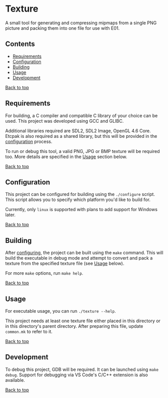 # Texture

A small tool for generating and compressing mipmaps from a single PNG picture and packing them into one file for use with E01.

## Contents

- [Requirements](#requirements)
- [Configuration](#configuration)
- [Building](#building)
- [Usage](#usage)
- [Development](#development)

[Back to top](#texture)

## Requirements

For building, a C compiler and compatible C library of your choice can be used. This project was developed using GCC and GLIBC.

Additional libraries required are SDL2, SDL2 Image, OpenGL 4.6 Core. Etcpak is also required as a shared library, but this will be provided in the [configuration](#configuration) process.

To run or debug this tool, a valid PNG, JPG or BMP texture will be required too. More details are specified in the [Usage](#usage) section below.

[Back to top](#texture)

## Configuration

This project can be configured for building using the `./configure` script. This script allows you to specify which platform you'd like to build for.

Currently, only `linux` is supported with plans to add support for Windows later.

[Back to top](#texture)

## Building

After [configuring](#configuration), the project can be built using the `make` command. This will build the executable in debug mode and attempt to convert and pack a texture from the specified texture file (see [Usage](#usage) below).

For more `make` options, run `make help`.

[Back to top](#texture)

## Usage

For executable usage, you can run `./texture --help`.

This project needs at least one texture file either placed in this directory or in this directory's parent directory. After preparing this file, update `common.mk` to refer to it.

[Back to top](#texture)

## Development

To debug this project, GDB will be required. It can be launched using `make debug`. Support for debugging via VS Code's C/C++ extension is also available.

[Back to top](#texture)
